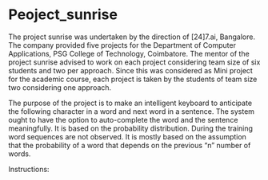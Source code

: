 # Peoject_sunrise

The project sunrise was undertaken by the direction of [24]7.ai, Bangalore. The company provided five projects for the Department of Computer Applications, PSG College of Technology, Coimbatore. The mentor of the project sunrise advised to work on each project considering team size of six students and two per approach. Since this was considered as Mini project for the academic course, each project is taken by the students of team size two considering one approach.

The purpose of the project is to make an intelligent keyboard to anticipate the following character in a word and next word in a sentence. The system ought to have the option to auto-complete the word and the sentence meaningfully. It is based on the probability distribution. During the training word sequences are not observed. It is mostly based on the assumption that the probability of a word that depends on the previous “n” number of words.

Instructions:
